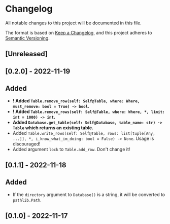 # Changelog

All notable changes to this project will be documented in this file.

The format is based on [Keep a Changelog](https://keepachangelog.com/en/1.0.0/), and this project adheres to [Semantic Versioning](https://semver.org/spec/v2.0.0.html).

## [Unreleased]

## [0.2.0] - 2022-11-19

## Added

- **! Added `Table.remove_row(self: Self@Table, where: Where, must_remove: bool = True) -> bool`.**
- **! Added `Table.remove_rows(self: Self@Table, where: Where, *, limit: int = 1000) -> int`.**
- **Added `Database.get_table(self: Self@Database, table_name: str) -> Table` which returns an existing table.**
- Added `Table.write_rows(self: Self@Table, rows: list[tuple[Any, ...]], *, i_know_what_im_doing: bool = False) -> None`. Usage is discouraged!
- Added argument `lock` to `Table.add_row`. Don't change it!

## [0.1.1] - 2022-11-18

## Added

- If the `directory` argument to `Database()` is a string, it will be converted to `pathlib.Path`.

## [0.1.0] - 2022-11-17
